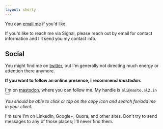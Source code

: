 ```yaml
---
layout: shorty
---
```


You can [email me][email] if you'd like.

If you'd like to reach me via Signal, please reach out by email for contact information and I'll send you my contact info.


## Social
You might find me on [twitter][tw], but I'm generally not directing much energy or attention there anymore.

**If you want to follow an online presence, I recommend *mastodon*.**

I'm on [mastodon][masto], where you can follow me. My handle is <span id="masto">`ali@masto.al2.in`</span>
<button class="btn btn-mini" data-clipboard-target="#masto"><i class="fa-regular fa-copy"></i>
</button>

*You should be able to click or tap on the copy icon and search for/add me in your client.*


I'm sure I'm on LinkedIn, Google+, Quora, and other sites. 
Don't try to send messages to any of those places; I'll never find them.


<script>
window.onload=function(){
  var btns = document.querySelectorAll("button");
  var clipboard = new Clipboard(btns);
}
</script>

[masto]: //masto.al2.in/@ali
[trying a thing]: /blog/coffee-talk
  "Coffee Talk"
[email]: mailto:{{site.email}}
  "email address"
[tw]: //twitter.com/{{site.twitter}}
  "twitter profile"
[fb]: //facebook.com/{{site.fb}}
  "facebook profile"
[claim a block]: {{site.meeting}}
  "Google Calendar appointments"
